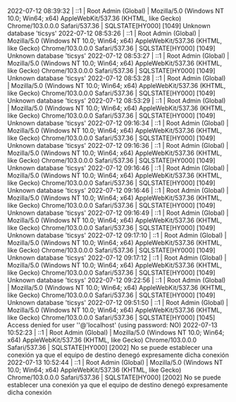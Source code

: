 2022-07-12 08:39:32 | ::1 | Root Admin (Global) | Mozilla/5.0 (Windows NT 10.0; Win64; x64) AppleWebKit/537.36 (KHTML, like Gecko) Chrome/103.0.0.0 Safari/537.36 | SQLSTATE[HY000] [1049] Unknown database 'ticsys'
2022-07-12 08:53:26 | ::1 | Root Admin (Global) | Mozilla/5.0 (Windows NT 10.0; Win64; x64) AppleWebKit/537.36 (KHTML, like Gecko) Chrome/103.0.0.0 Safari/537.36 | SQLSTATE[HY000] [1049] Unknown database 'ticsys'
2022-07-12 08:53:27 | ::1 | Root Admin (Global) | Mozilla/5.0 (Windows NT 10.0; Win64; x64) AppleWebKit/537.36 (KHTML, like Gecko) Chrome/103.0.0.0 Safari/537.36 | SQLSTATE[HY000] [1049] Unknown database 'ticsys'
2022-07-12 08:53:28 | ::1 | Root Admin (Global) | Mozilla/5.0 (Windows NT 10.0; Win64; x64) AppleWebKit/537.36 (KHTML, like Gecko) Chrome/103.0.0.0 Safari/537.36 | SQLSTATE[HY000] [1049] Unknown database 'ticsys'
2022-07-12 08:53:29 | ::1 | Root Admin (Global) | Mozilla/5.0 (Windows NT 10.0; Win64; x64) AppleWebKit/537.36 (KHTML, like Gecko) Chrome/103.0.0.0 Safari/537.36 | SQLSTATE[HY000] [1049] Unknown database 'ticsys'
2022-07-12 09:16:34 | ::1 | Root Admin (Global) | Mozilla/5.0 (Windows NT 10.0; Win64; x64) AppleWebKit/537.36 (KHTML, like Gecko) Chrome/103.0.0.0 Safari/537.36 | SQLSTATE[HY000] [1049] Unknown database 'ticsys'
2022-07-12 09:16:36 | ::1 | Root Admin (Global) | Mozilla/5.0 (Windows NT 10.0; Win64; x64) AppleWebKit/537.36 (KHTML, like Gecko) Chrome/103.0.0.0 Safari/537.36 | SQLSTATE[HY000] [1049] Unknown database 'ticsys'
2022-07-12 09:16:46 | ::1 | Root Admin (Global) | Mozilla/5.0 (Windows NT 10.0; Win64; x64) AppleWebKit/537.36 (KHTML, like Gecko) Chrome/103.0.0.0 Safari/537.36 | SQLSTATE[HY000] [1049] Unknown database 'ticsys'
2022-07-12 09:16:46 | ::1 | Root Admin (Global) | Mozilla/5.0 (Windows NT 10.0; Win64; x64) AppleWebKit/537.36 (KHTML, like Gecko) Chrome/103.0.0.0 Safari/537.36 | SQLSTATE[HY000] [1049] Unknown database 'ticsys'
2022-07-12 09:16:49 | ::1 | Root Admin (Global) | Mozilla/5.0 (Windows NT 10.0; Win64; x64) AppleWebKit/537.36 (KHTML, like Gecko) Chrome/103.0.0.0 Safari/537.36 | SQLSTATE[HY000] [1049] Unknown database 'ticsys'
2022-07-12 09:17:10 | ::1 | Root Admin (Global) | Mozilla/5.0 (Windows NT 10.0; Win64; x64) AppleWebKit/537.36 (KHTML, like Gecko) Chrome/103.0.0.0 Safari/537.36 | SQLSTATE[HY000] [1049] Unknown database 'ticsys'
2022-07-12 09:17:12 | ::1 | Root Admin (Global) | Mozilla/5.0 (Windows NT 10.0; Win64; x64) AppleWebKit/537.36 (KHTML, like Gecko) Chrome/103.0.0.0 Safari/537.36 | SQLSTATE[HY000] [1049] Unknown database 'ticsys'
2022-07-12 09:22:56 | ::1 | Root Admin (Global) | Mozilla/5.0 (Windows NT 10.0; Win64; x64) AppleWebKit/537.36 (KHTML, like Gecko) Chrome/103.0.0.0 Safari/537.36 | SQLSTATE[HY000] [1049] Unknown database 'ticsys'
2022-07-12 09:51:50 | ::1 | Root Admin (Global) | Mozilla/5.0 (Windows NT 10.0; Win64; x64) AppleWebKit/537.36 (KHTML, like Gecko) Chrome/103.0.0.0 Safari/537.36 | SQLSTATE[HY000] [1045] Access denied for user ''@'localhost' (using password: NO)
2022-07-13 10:52:23 | ::1 | Root Admin (Global) | Mozilla/5.0 (Windows NT 10.0; Win64; x64) AppleWebKit/537.36 (KHTML, like Gecko) Chrome/103.0.0.0 Safari/537.36 | SQLSTATE[HY000] [2002] No se puede establecer una conexión ya que el equipo de destino denegó expresamente dicha conexión
2022-07-13 10:52:44 | ::1 | Root Admin (Global) | Mozilla/5.0 (Windows NT 10.0; Win64; x64) AppleWebKit/537.36 (KHTML, like Gecko) Chrome/103.0.0.0 Safari/537.36 | SQLSTATE[HY000] [2002] No se puede establecer una conexión ya que el equipo de destino denegó expresamente dicha conexión

